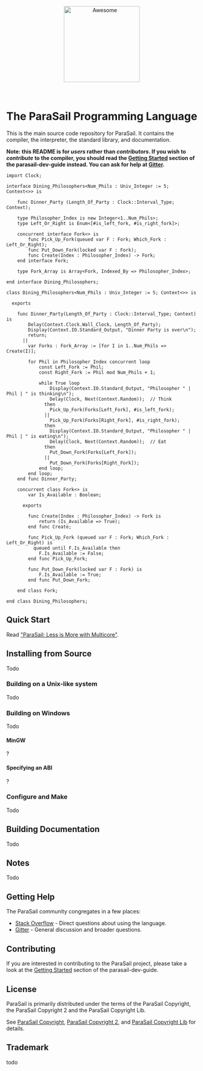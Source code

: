 <br/><br/>
<div align="center">
	<img width=200px"  src="https://github.com/parasail-lang/parasail/blob/main/documentation/logo/parasail_logo.svg" alt="Awesome">
</div>
<br><br>

# The ParaSail Programming Language

This is the main source code repository for ParaSail. It contains the compiler, the interpreter, the standard library, and documentation.

**Note: this README is for _users_ rather than _contributors_.
If you wish to _contribute_ to the compiler, you should read the
[Getting Started][getting_started] section of the parasail-dev-guide instead.
You can ask for help at [Gitter][gitter].**

[gitter]: https://gitter.im/parasail-lang/community
[getting_started]: https://github.com/parasail-lang/parasail/blob/main/parasail-dev-guide.md

```
import Clock;

interface Dining_Philosophers<Num_Phils : Univ_Integer := 5; Context<>> is

    func Dinner_Party (Length_Of_Party : Clock::Interval_Type; Context);

    type Philosopher_Index is new Integer<1..Num_Phils>;
    type Left_Or_Right is Enum<[#is_left_fork, #is_right_fork]>;

    concurrent interface Fork<> is  
        func Pick_Up_Fork(queued var F : Fork; Which_Fork : Left_Or_Right);
        func Put_Down_Fork(locked var F : Fork);
        func Create(Index : Philosopher_Index) -> Fork;
    end interface Fork;

    type Fork_Array is Array<Fork, Indexed_By => Philosopher_Index>;
        
end interface Dining_Philosophers;

class Dining_Philosophers<Num_Phils : Univ_Integer := 5; Context<>> is

  exports

    func Dinner_Party(Length_Of_Party : Clock::Interval_Type; Context) is
        Delay(Context.Clock.Wall_Clock, Length_Of_Party);
        Display(Context.IO.Standard_Output, "Dinner Party is over\n");
        return; 
      ||
        var Forks : Fork_Array := [for I in 1..Num_Phils => Create(I)];
        
        for Phil in Philosopher_Index concurrent loop
            const Left_Fork := Phil;
            const Right_Fork := Phil mod Num_Phils + 1;
           
            while True loop
                Display(Context.IO.Standard_Output, "Philosopher " | Phil | " is thinking\n");
                Delay(Clock, Next(Context.Random));  // Think
              then
                Pick_Up_Fork(Forks[Left_Fork], #is_left_fork);
              ||
                Pick_Up_Fork(Forks[Right_Fork], #is_right_fork);
              then
                Display(Context.IO.Standard_Output, "Philosopher " | Phil | " is eating\n");
                Delay(Clock, Next(Context.Random));  // Eat
              then
                Put_Down_Fork(Forks[Left_Fork]);
              ||
                Put_Down_Fork(Forks[Right_Fork]);
            end loop;
        end loop;
    end func Dinner_Party;
    
    concurrent class Fork<> is
        var Is_Available : Boolean;
        
      exports

        func Create(Index : Philosopher_Index) -> Fork is
            return (Is_Available => True);
        end func Create;
        
        func Pick_Up_Fork (queued var F : Fork; Which_Fork : Left_Or_Right) is 
          queued until F.Is_Available then
            F.Is_Available := False;
        end func Pick_Up_Fork;       
            
        func Put_Down_Fork(locked var F : Fork) is
            F.Is_Available := True;
        end func Put_Down_Fork;
        
    end class Fork;

end class Dining_Philosophers;
```

## Quick Start

Read ["ParaSail: Less is More with Multicore"].

["ParaSail: Less is More with Multicore"]: https://github.com/parasail-lang/parasail/blob/main/documentation/parasail_intro.pdf


## Installing from Source

Todo

### Building on a Unix-like system

Todo

### Building on Windows

Todo

#### MinGW

?

#### Specifying an ABI

?

### Configure and Make

Todo

## Building Documentation

Todo

## Notes

Todo

## Getting Help

The ParaSail community congregates in a few places:

* [Stack Overflow] - Direct questions about using the language.
* [Gitter] - General discussion and broader questions.

[Stack Overflow]: https://stackoverflow.com/questions/tagged/parasail
[Gitter]: https://gitter.im/parasail-lang/community


## Contributing

If you are interested in contributing to the ParaSail project, please take a look
at the [Getting Started][getting_started] section of the parasail-dev-guide.



## License

ParaSail is primarily distributed under the terms of the ParaSail Copyright, the ParaSail Copyright 2 and the ParaSail Copyright Lib.

See [ParaSail Copyright], [ParaSail Copyright 2], and
[ParaSail Copyright Lib] for details.

[ParaSail Copyright]: https://github.com/parasail-lang/parasail/blob/main/parasail_copyright.txt
[ParaSail Copyright 2]: https://github.com/parasail-lang/parasail/blob/main/parasail_copyright2.txt
[ParaSail Copyright Lib]: https://github.com/parasail-lang/parasail/blob/main/parasail_copyright_lib.txt

## Trademark

todo
